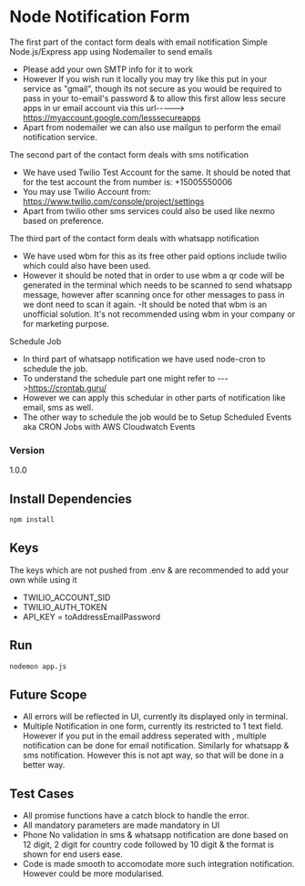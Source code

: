 # Node Notification Form

The first part of the contact form deals with email notification
Simple Node.js/Express app using Nodemailer to send emails
- Please add your own SMTP info for it to work
- However If you wish run it locally you may try like this put in your service as "gmail", though its not secure as you would be required to pass in your to-email's password & to allow this first allow less secure apps in ur email account via this url-----> https://myaccount.google.com/lesssecureapps
- Apart from nodemailer we can also use mailgun to perform the email notification service.

The second part of the contact form deals with sms notification
- We have used Twilio Test Account for the same. It should be noted that for the test account the from number is: +15005550006
- You may use Twilio Account from: https://www.twilio.com/console/project/settings
- Apart from twilio other sms services could also be used like nexmo based on preference.

The third part of the contact form deals with whatsapp notification 
- We have used wbm for this as its free other paid options include twilio which could also have been used.
- However it should be noted that in order to use wbm a qr code will be generated in the terminal which needs to be scanned to send whatsapp message, however after scanning once for other messages to pass in we dont need to scan it again.
-It should be noted that wbm is an unofficial solution. It's not recommended using wbm in your company or for marketing purpose.


Schedule Job
- In third part of whatsapp notification we have used node-cron to schedule the job.
- To understand the schedule part one might refer to --->https://crontab.guru/ 
- However we can apply this schedular in other parts of notification like email, sms as well. 
- The other way to schedule the job would be to Setup Scheduled Events aka CRON Jobs with AWS Cloudwatch Events


### Version

1.0.0

## Install Dependencies

```bash
npm install 
```
## Keys
The keys which are not pushed from .env & are recommended to add your own while using it
- TWILIO_ACCOUNT_SID
- TWILIO_AUTH_TOKEN
- API_KEY = toAddressEmailPassword

## Run

```bash
nodemon app.js
```

## Future Scope
- All errors will be reflected in UI, currently its displayed only in terminal.
- Multiple Notification in one form, currently its restricted to 1 text field. However if you put in the email address seperated with , multiple notification can be done for email notification. Similarly for whatsapp & sms notification. However this is not apt way, so that will be done in a better way.

## Test Cases
- All promise functions have a catch block to handle the error.
- All mandatory parameters are made mandatory in UI
- Phone No validation in sms & whatsapp notification are done based on 12 digit, 2 digit for country code followed by 10 digit & the format is shown for end users ease.
- Code is made smooth to accomodate more such integration notification. However could be more modularised.
